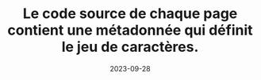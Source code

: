 ---
N: '225'
Rubrique: Structure et code
title: Le code source de chaque page contient une métadonnée qui définit le jeu
  de caractères.
detail: Le code source de chaque Document de Contenu (Content Document) contient  une métadonnée qui définit le jeu de caractères.
abstract: 
categories: [" Structure et code"]
agrege: O4225-E070
opquast: '4 225'
indiceebook: '70'
description: "Règle n° 070"
weight:  070
actif: '1'
layout: rules
date: 2023-09-28
tags: ["", ""]
objectif: ["", ""]
Meo: [""]
Controle: ""
Author: "Opquast"
steps: ["", ""]
---